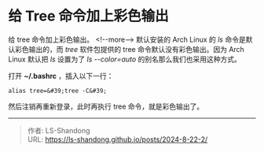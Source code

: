 # 给 Tree 命令加上彩色输出

给 tree 命令加上彩色输出。
&lt;!--more--&gt;
默认安装的 Arch Linux 的 *ls* 命令是默认彩色输出的，而 *tree* 软件包提供的 tree  命令默认没有彩色输出。因为 Arch Linux 默认把 *ls* 设置为了 *ls --color=auto* 的别名那么我们也采用这种方式。

打开 **~/.bashrc** ，插入以下一行：

`alias tree=&#39;tree -C&#39;`

然后注销再重新登录，此时再执行 tree 命令，就是彩色输出了。


---

> 作者: LS-Shandong  
> URL: https://ls-shandong.github.io/posts/2024-8-22-2/  

